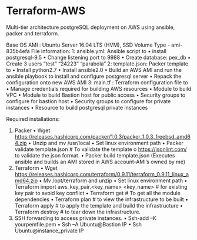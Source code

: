 # Terraform-AWS
Multi-tier architecture postgreSQL deployment on AWS using ansible, packer and terraform.

Base OS AMI : Ubuntu Server 16.04 LTS (HVM), SSD Volume Type - ami-835b4efa
File information:
	1: ansible.yml: Ansible script to 
        •	install postgresql-9.5
        •	Change listening port to 9988
        •	Create database: pex_db
        •	Create 3 users “test” “24223” “parabola”
  2: template.json: Packer template to
        •	Install python2.7
        •	Install ansible2.0
        •	Build an AWS AMI and run the ansible playbook to install and configure postgresql server
        •	Repack the configuration onto new AWS AMI
  3: main.tf : Terraform configuration file to
        •	Manage credentials required for building AWS resources
        •	Module to build VPC
        •	Module to build Bastion host for public access
        •	Security groups to configure for bastion host
        •	Security groups to configure for private instances
        •	Resource to build postgresql private instances
        
Required installations:
  1. Packer
        •	Wget https://releases.hashicorp.com/packer/1.0.3/packer_1.0.3_freebsd_amd64.zip
        •	Unzip and mv /usr/local
        •	Set linux environment path
        •	Packer validate template.json # To validate the template
            o	https://jsonlint.com/ to validate the json format.
        •	Packer build template.json (Executes ansible and builds an AMI stored in AWS account-AMI’s owned by me)
  2. Terraform
        •	Wget https://releases.hashicorp.com/terraform/0.9.11/terraform_0.9.11_linux_amd64.zip
        •	Mv /opt/terraform and unzip
        •	Set linux environment path
        •	Terraform import aws_key_pair.<key_name> <key_name> # for existing key pair to avoid key conflict
        •	Terraform get # To get all the module dependencies
        •	Terraform plan # to view the infrastructure to be built
        •	Terraform apply # to apply the template and build the infrastructure
        •	Terraform destroy # to tear down the infrastructure.
  3. SSH forwarding to access private instances.
        •	Ssh-add –K yourpemfile.pem
        •	Ssh –A Ubuntu@Bastion IP
        •	Ssh Ubuntu@instance_private IP

